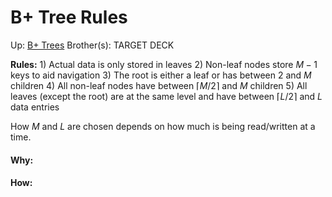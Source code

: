 # B+ Tree Rules

Up: [B+ Trees](b+_trees)
Brother(s):
TARGET DECK

**Rules:**
	1) Actual data is only stored in leaves
	2) Non-leaf nodes store $M-1$ keys to aid navigation
	3) The root is either a leaf or has between 2 and $M$ children
	4) All non-leaf nodes have between $\lceil M/2 \rceil$ and $M$ children
	5) All leaves (except the root) are at the same level and have between $\lceil L/2 \rceil$ and $L$ data entries

How $M$ and $L$ are chosen depends on how much is being read/written at a time.



































#### Why:
#### How:









